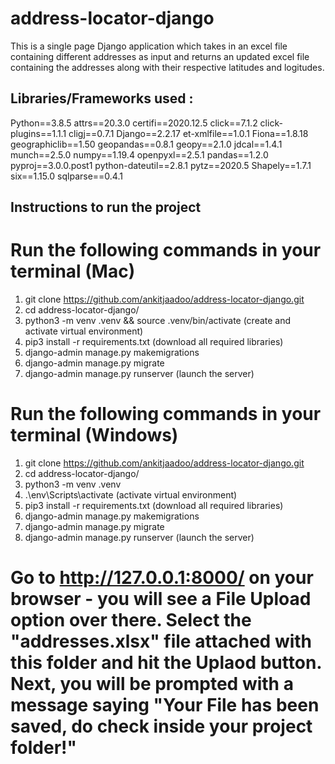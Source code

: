# address-locator-django
This is a single page Django application which takes in an excel file containing different addresses as input and returns an updated excel file containing the addresses along with their respective latitudes and logitudes.

## Libraries/Frameworks used :

Python==3.8.5
attrs==20.3.0
certifi==2020.12.5
click==7.1.2
click-plugins==1.1.1
cligj==0.7.1
Django==2.2.17
et-xmlfile==1.0.1
Fiona==1.8.18
geographiclib==1.50
geopandas==0.8.1
geopy==2.1.0
jdcal==1.4.1
munch==2.5.0
numpy==1.19.4
openpyxl==2.5.1
pandas==1.2.0
pyproj==3.0.0.post1
python-dateutil==2.8.1
pytz==2020.5
Shapely==1.7.1
six==1.15.0
sqlparse==0.4.1

## Instructions to run the project

# Run the following commands in your terminal (Mac)

1. git clone https://github.com/ankitjaadoo/address-locator-django.git
2. cd address-locator-django/
3. python3 -m venv .venv && source .venv/bin/activate (create and activate virtual environment)
4. pip3 install -r requirements.txt (download all required libraries)
5. django-admin manage.py makemigrations
6. django-admin manage.py migrate
7. django-admin manage.py runserver (launch the server)

# Run the following commands in your terminal (Windows)

1. git clone https://github.com/ankitjaadoo/address-locator-django.git
2. cd address-locator-django/
3. python3 -m venv .venv
4. .\env\Scripts\activate (activate virtual environment)
5. pip3 install -r requirements.txt (download all required libraries)
6. django-admin manage.py makemigrations
7. django-admin manage.py migrate
8. django-admin manage.py runserver (launch the server)


# Go to http://127.0.0.1:8000/ on your browser - you will see a File Upload option over there. Select the "addresses.xlsx" file attached with this folder and hit the Uplaod button. Next, you will be prompted with a message saying "Your File has been saved, do check inside your project folder!"
